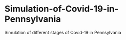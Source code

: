 # Simulation-of-Covid-19-in-Pennsylvania
Simulation of different stages of Covid-19 in Pennsylvania
